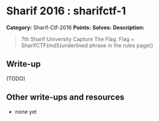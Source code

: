 # Sharif 2016 : sharifctf-1

**Category:** Sharif-Ctf-2016
**Points:** 
**Solves:** 
**Description:**

> 7th Sharif University Capture The Flag.  Flag = SharifCTF{md5(underlined phrase in the rules page)}


## Write-up

(TODO)

## Other write-ups and resources

* none yet
